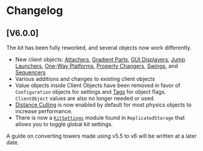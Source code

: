 # Changelog

## [V6.0.0]

The kit has been fully reworked, and several objects now work differently.

* New client objects:
[Attachers](https://etohgame.github.io/kit/docs/client-objects/attachers.md),
[Gradient Parts](https://etohgame.github.io/kit/docs/client-objects/gradient-parts.md),
[GUI Displayers](https://etohgame.github.io/kit/docs/client-objects/gui-displayers.md), <!-- change link later -->
[Jump Launchers](https://etohgame.github.io/kit/docs/client-objects/jump-launchers.md),
[One-Way Platforms](https://etohgame.github.io/kit/docs/client-objects/one-way-platforms.md),
[Property Changers](https://etohgame.github.io/kit/docs/client-objects/property-changers.md),
[Swings](https://etohgame.github.io/kit/docs/client-objects/swings.md),
and [Sequencers](https://etohgame.github.io/kit/docs/client-objects/sequencers.md)
* Various additions and changes to existing client objects
* Value objects inside Client Objects have been removed in favor of `Configuration` objects for settings and [Tags](https://etohgame.github.io/kit/docs/misc.md#object-tags) for object flags. `ClientObject` values are also no longer needed or used.
* [Distance Culling](https://etohgame.github.io/kit/docs/client-objects/distance-culling.md) is now enabled by default for most physics objects to increase performance.
* There is now a [`KitSettings`](https://etohgame.github.io/kit/docs/misc.md#kit-settings) module found in `ReplicatedStorage` that allows you to toggle global kit settings.

A guide on converting towers made using v5.5 to v6 will be written at a later date.
